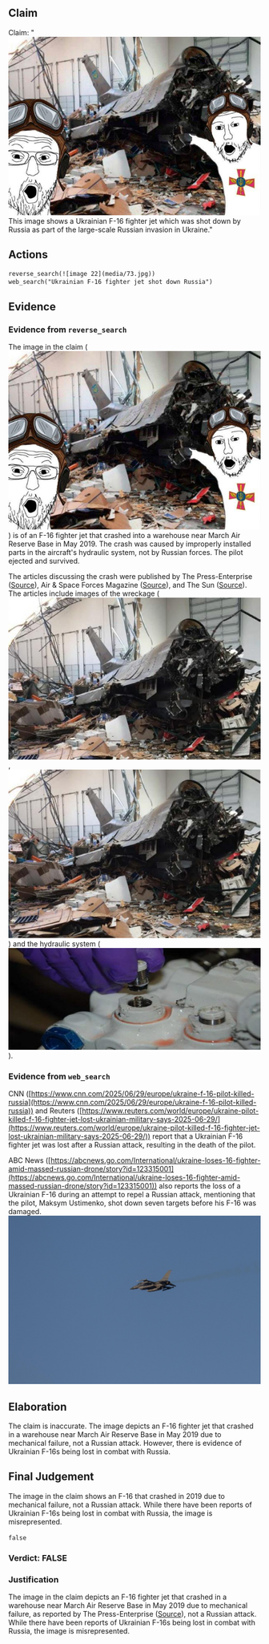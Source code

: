 ## Claim
Claim: "![image 22](media/73.jpg) This image shows a Ukrainian F-16 fighter jet which was shot down by Russia as part of the large-scale Russian invasion in Ukraine."

## Actions
```
reverse_search(![image 22](media/73.jpg))
web_search("Ukrainian F-16 fighter jet shot down Russia")
```

## Evidence
### Evidence from `reverse_search`
The image in the claim (![image 22](media/73.jpg)) is of an F-16 fighter jet that crashed into a warehouse near March Air Reserve Base in May 2019. The crash was caused by improperly installed parts in the aircraft's hydraulic system, not by Russian forces. The pilot ejected and survived.

The articles discussing the crash were published by The Press-Enterprise ([Source](https://www.pressenterprise.com/2020/05/01/heres-why-the-missiles-on-the-crashed-f-16-near-march-air-reserve-base-did-not-explode/)), Air & Space Forces Magazine ([Source](https://www.airandspaceforces.com/improperly-installed-parts-caused-f-16-to-crash-into-warehouse-in-may-2019/)), and The Sun ([Source](https://www.sbsun.com/2020/04/23/hydraulic-failure-caused-f-16-to-crash-near-march-base-last-year-air-force-says/)). The articles include images of the wreckage (![image 2710](media/2025-08-07_21-02-1754600543-161834.jpg), ![image 2711](media/2025-08-07_21-02-1754600552-420945.jpg)) and the hydraulic system (![image 2712](media/2025-08-07_21-02-1754600557-664951.jpg)).


### Evidence from `web_search`
CNN ([https://www.cnn.com/2025/06/29/europe/ukraine-f-16-pilot-killed-russia](https://www.cnn.com/2025/06/29/europe/ukraine-f-16-pilot-killed-russia)) and Reuters ([https://www.reuters.com/world/europe/ukraine-pilot-killed-f-16-fighter-jet-lost-ukrainian-military-says-2025-06-29/](https://www.reuters.com/world/europe/ukraine-pilot-killed-f-16-fighter-jet-lost-ukrainian-military-says-2025-06-29/)) report that a Ukrainian F-16 fighter jet was lost after a Russian attack, resulting in the death of the pilot.

ABC News ([https://abcnews.go.com/International/ukraine-loses-16-fighter-amid-massed-russian-drone/story?id=123315001](https://abcnews.go.com/International/ukraine-loses-16-fighter-amid-massed-russian-drone/story?id=123315001)) also reports the loss of a Ukrainian F-16 during an attempt to repel a Russian attack, mentioning that the pilot, Maksym Ustimenko, shot down seven targets before his F-16 was damaged. ![image 4546](media/2025-08-23_11-55-1755950123-736593.jpg)


## Elaboration
The claim is inaccurate. The image depicts an F-16 fighter jet that crashed in a warehouse near March Air Reserve Base in May 2019 due to mechanical failure, not a Russian attack. However, there is evidence of Ukrainian F-16s being lost in combat with Russia.


## Final Judgement
The image in the claim shows an F-16 that crashed in 2019 due to mechanical failure, not a Russian attack. While there have been reports of Ukrainian F-16s being lost in combat with Russia, the image is misrepresented.

`false`

### Verdict: FALSE

### Justification
The image in the claim depicts an F-16 fighter jet that crashed in a warehouse near March Air Reserve Base in May 2019 due to mechanical failure, as reported by The Press-Enterprise ([Source](https://www.pressenterprise.com/2020/05/01/heres-why-the-missiles-on-the-crashed-f-16-near-march-air-reserve-base-did-not-explode/)), not a Russian attack. While there have been reports of Ukrainian F-16s being lost in combat with Russia, the image is misrepresented.
